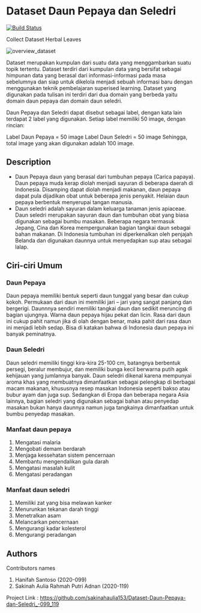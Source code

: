 # Dataset Daun Pepaya dan Seledri


[![Build Status](https://travis-ci.org/joemccann/dillinger.svg?branch=master)](https://travis-ci.org/joemccann/dillinger)

Collect Dataset Herbal Leaves


![overview_dataset](https://user-images.githubusercontent.com/71799859/200147750-0b15e372-bebf-478f-b89a-b1bb12acea20.png)

Dataset merupakan kumpulan dari suatu data yang menggambarkan suatu topik tertentu. Dataset terdiri dari kumpulan data yang bersifat sebagai himpunan data yang berasal dari informasi-informasi pada masa sebelumnya dan siap untuk dikelola menjadi sebuah informasi baru dengan menggunakan teknik pembelajaran superised learning. Dataset yang digunakan pada tulisan ini terdiri dari dua domain yang berbeda yaitu domain daun pepaya dan domain daun seledri.

Daun Pepaya dan Seledri dapat disebut sebagai label, dengan kata lain terdapat 2 label yang digunakan. Setiap label memiliki 50 image, dengan rincian:

Label Daun Pepaya = 50 image
Label Daun Seledri = 50 image Sehingga, total image yang akan digunakan adalah 100 image.


## Description

- Daun Pepaya daun yang berasal dari tumbuhan pepaya (Carica papaya). Daun pepaya muda kerap diolah menjadi sayuran di beberapa daerah di Indonesia. Disamping dapat diolah menjadi makanan, daun pepaya dapat pula dijadikan obat untuk beberapa jenis penyakit. Helaian daun pepaya berbentuk menyerupai tangan manusia.
- Daun seledri adalah sayuran dalam keluarga tanaman jenis apiaceae. Daun seledri merupakan sayuran daun dan tumbuhan obat yang biasa digunakan sebagai bumbu masakan. Beberapa negara termasuk Jepang, Cina dan Korea mempergunakan bagian tangkai daun sebagai bahan makanan. Di Indonesia tumbuhan ini diperkenalkan oleh penjajah Belanda dan digunakan daunnya untuk menyedapkan sup atau sebagai lalap. 

## Ciri-ciri Umum
### Daun Pepaya
Daun pepaya memiliki bentuk seperti daun tunggal yang besar dan cukup kokoh. Permukaan dari daun ini memiliki jari – jari yang sangat panjang dan bergerigi. Daunnnya sendiri memiliki tangkai daun dan sedikit meruncing di bagian ujungnya. Warna daun pepaya hijau pekat dan licin. Rasa dari daun ini cukup pahit namun jika di olah dengan benar, maka pahit dari rasa daun ini menjadi lebih sedap. Bisa di katakan bahwa di Indonesia daun pepaya ini banyak peminatnya.
### Daun Seledri
Daun seledri memiliki tinggi kira-kira 25-100 cm, batangnya berbentuk persegi, beralur membujur, dan memiliki bunga kecil berwarna putih agak kehijauan yang jumlannya banyak. Daun seledri dikenal karena mempunyai aroma khas yang membuatnya dimanfaatkan sebagai pelengkap di berbagai macam makanan, khususnya resep masakan Indonesia seperti bakso atau bubur ayam dan juga sup. Sedangkan di Eropa dan beberapa negara Asia lainnya, bagian seledri yang digunakan sebagai bahan atau penyedap masakan bukan hanya daunnya namun juga tangkainya dimanfaatkan untuk bumbu penyedap masakan.
### Manfaat daun pepaya
1. Mengatasi malaria
2. Mengobati demam berdarah
3. Menjaga kessehatan sistem pencernaan
4. Membantu mengendalikan gula darah
5. Mengatasi masalah kulit
6. Mengatasi peradangan
### Manfaat daun seledri
1. Memiliki zat yang bisa melawan kanker
2. Menurunkan tekanan darah tinggi
3. Menetralkan asam
4. Melancarkan pencernaan
5. Mengurangi kadar kolesterol
6. Mengurangi peradangan

## Authors
Contributors names
1. Hanifah Santoso (2020-099)
2. Sakinah Aulia Rahmah Putri Adnan (2020-119)

Project Link : https://github.com/sakinahaulia153/Dataset-Daun-Pepaya-dan-Seledri_-099_119
